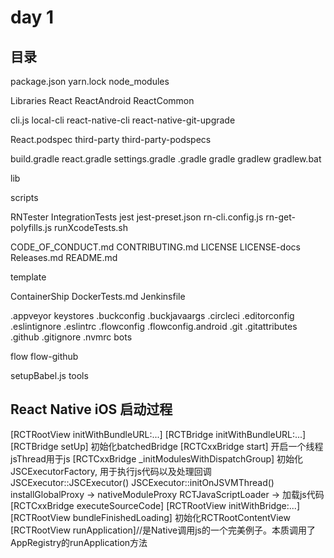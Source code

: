 # day 1

## 目录

package.json
yarn.lock
node_modules

Libraries
React
ReactAndroid
ReactCommon

cli.js
local-cli
react-native-cli
react-native-git-upgrade

React.podspec
third-party
third-party-podspecs

build.gradle
react.gradle
settings.gradle
.gradle
gradle
gradlew
gradlew.bat

lib

scripts

RNTester
IntegrationTests
jest
jest-preset.json
rn-cli.config.js
rn-get-polyfills.js
runXcodeTests.sh

CODE_OF_CONDUCT.md
CONTRIBUTING.md
LICENSE
LICENSE-docs
Releases.md
README.md

template

ContainerShip
DockerTests.md
Jenkinsfile

.appveyor
keystores
.buckconfig
.buckjavaargs
.circleci
.editorconfig
.eslintignore
.eslintrc
.flowconfig
.flowconfig.android
.git
.gitattributes
.github
.gitignore
.nvmrc
bots

flow
flow-github

setupBabel.js
tools

## React Native iOS 启动过程
[RCTRootView initWithBundleURL:...]
[RCTBridge initWithBundleURL:...]
[RCTBridge setUp]
初始化batchedBridge
[RCTCxxBridge start]
开启一个线程jsThread用于js
[RCTCxxBridge _initModulesWithDispatchGroup]
初始化JSCExecutorFactory, 用于执行js代码以及处理回调 JSCExecutor::JSCExecutor()
JSCExecutor::initOnJSVMThread()
installGlobalProxy -> nativeModuleProxy
RCTJavaScriptLoader -> 加载js代码
[RCTCxxBridge executeSourceCode]
[RCTRootView initWithBridge:...]
[RCTRootView bundleFinishedLoading]
初始化RCTRootContentView
[RCTRootView runApplication]//是Native调用js的一个完美例子。本质调用了AppRegistry的runApplication方法